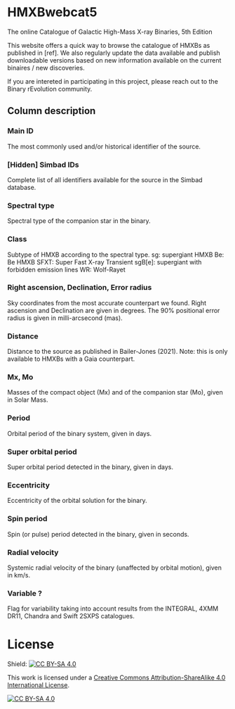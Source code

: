 # HMXBwebcat5
The online Catalogue of Galactic High-Mass X-ray Binaries, 5th Edition

This website offers a quick way to browse the catalogue of HMXBs as published in [ref].
We also regularly update the data available and publish downloadable versions based on new information available on the current binaires / new discoveries.

If you are intereted in participating in this project, please reach out to the Binary rEvolution community.

## Column description

### Main ID
The most commonly used and/or historical identifier of the source.

### [Hidden] Simbad IDs
Complete list of all identifiers available for the source in the Simbad database.

### Spectral type
Spectral type of the companion star in the binary.

### Class
Subtype of HMXB according to the spectral type.
sg: supergiant HMXB
Be: Be HMXB
SFXT: Super Fast X-ray Transient
sgB[e]: supergiant with forbidden emission lines
WR: Wolf-Rayet

### Right ascension, Declination, Error radius
Sky coordinates from the most accurate counterpart we found. Right ascension and Declination are given in degrees. The 90\% positional error radius is given in milli-arcsecond (mas).

### Distance
Distance to the source as published in Bailer-Jones (2021).
Note: this is only available to HMXBs with a Gaia counterpart.


### Mx, Mo
Masses of the compact object (Mx) and of the companion star (Mo), given in Solar Mass.


### Period
Orbital period of the binary system, given in days.


### Super orbital period
Super orbital period detected in the binary, given in days.


### Eccentricity
Eccentricity of the orbital solution for the binary.


### Spin period
Spin (or pulse) period detected in the binary, given in seconds.


### Radial velocity
Systemic radial velocity of the binary (unaffected by orbital motion), given in km/s.


### Variable ?
Flag for variability taking into account results from the INTEGRAL, 4XMM DR11, Chandra and Swift 2SXPS catalogues.


# License
Shield: [![CC BY-SA 4.0][cc-by-sa-shield]][cc-by-sa]

This work is licensed under a
[Creative Commons Attribution-ShareAlike 4.0 International License][cc-by-sa].

[![CC BY-SA 4.0][cc-by-sa-image]][cc-by-sa]

[cc-by-sa]: http://creativecommons.org/licenses/by-sa/4.0/
[cc-by-sa-image]: https://licensebuttons.net/l/by-sa/4.0/88x31.png
[cc-by-sa-shield]: https://img.shields.io/badge/License-CC%20BY--SA%204.0-lightgrey.svg
